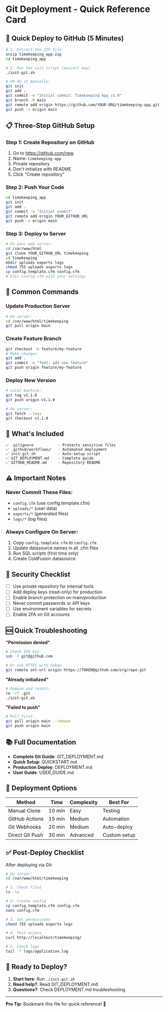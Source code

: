 # Git Deployment - Quick Reference Card

## 🚀 Quick Deploy to GitHub (5 Minutes)

```bash
# 1. Extract the ZIP file
unzip timekeeping_app.zip
cd timekeeping_app

# 2. Run the init script (easiest way)
./init-git.sh

# OR do it manually:
git init
git add .
git commit -m "Initial commit: Timekeeping App v1.0"
git branch -M main
git remote add origin https://github.com/YOUR-ORG/timekeeping-app.git
git push -u origin main
```

## 📋 Three-Step GitHub Setup

### Step 1: Create Repository on GitHub
1. Go to https://github.com/new
2. Name: `timekeeping-app`
3. Private repository
4. Don't initialize with README
5. Click "Create repository"

### Step 2: Push Your Code
```bash
cd timekeeping_app
git init
git add .
git commit -m "Initial commit"
git remote add origin YOUR_GITHUB_URL
git push -u origin main
```

### Step 3: Deploy to Server
```bash
# On your web server:
cd /var/www/html
git clone YOUR_GITHUB_URL timekeeping
cd timekeeping
mkdir uploads exports logs
chmod 755 uploads exports logs
cp config.template.cfm config.cfm
# Edit config.cfm with your settings
```

## 🔄 Common Commands

### Update Production Server
```bash
# On server:
cd /var/www/html/timekeeping
git pull origin main
```

### Create Feature Branch
```bash
git checkout -b feature/my-feature
# Make changes
git add .
git commit -m "feat: add new feature"
git push origin feature/my-feature
```

### Deploy New Version
```bash
# Local machine:
git tag v1.1.0
git push origin v1.1.0

# On server:
git fetch --tags
git checkout v1.1.0
```

## 📁 What's Included

```
✅ .gitignore           - Protects sensitive files
✅ .github/workflows/   - Automated deployment
✅ init-git.sh          - Auto-setup script
✅ GIT_DEPLOYMENT.md    - Complete guide
✅ GITHUB_README.md     - Repository README
```

## ⚠️ Important Notes

### Never Commit These Files:
- `config.cfm` (use config.template.cfm)
- `uploads/*` (user data)
- `exports/*` (generated files)
- `logs/*` (log files)

### Always Configure On Server:
1. Copy `config.template.cfm` to `config.cfm`
2. Update datasource names in all .cfm files
3. Run SQL scripts (first time only)
4. Create ColdFusion datasource

## 🔐 Security Checklist

- [ ] Use private repository for internal tools
- [ ] Add deploy keys (read-only) for production
- [ ] Enable branch protection on main/production
- [ ] Never commit passwords or API keys
- [ ] Use environment variables for secrets
- [ ] Enable 2FA on Git accounts

## 🆘 Quick Troubleshooting

**"Permission denied"**
```bash
# Check SSH key:
ssh -T git@github.com

# Or use HTTPS with token
git remote set-url origin https://TOKEN@github.com/org/repo.git
```

**"Already initialized"**
```bash
# Remove and reinit:
rm -rf .git
./init-git.sh
```

**"Failed to push"**
```bash
# Pull first:
git pull origin main --rebase
git push origin main
```

## 📚 Full Documentation

- **Complete Git Guide**: GIT_DEPLOYMENT.md
- **Quick Setup**: QUICKSTART.md
- **Production Deploy**: DEPLOYMENT.md
- **User Guide**: USER_GUIDE.md

## 🎯 Deployment Options

| Method | Time | Complexity | Best For |
|--------|------|------------|----------|
| Manual Clone | 10 min | Easy | Testing |
| GitHub Actions | 15 min | Medium | Automation |
| Git Webhooks | 20 min | Medium | Auto-deploy |
| Direct Git Push | 30 min | Advanced | Custom setup |

## ✅ Post-Deploy Checklist

After deploying via Git:

```bash
# On server:
cd /var/www/html/timekeeping

# 1. Check files
ls -la

# 2. Create config
cp config.template.cfm config.cfm
nano config.cfm

# 3. Set permissions
chmod 755 uploads exports logs

# 4. Test access
curl http://localhost/timekeeping/

# 5. Check logs
tail -f logs/application.log
```

## 🚀 Ready to Deploy?

1. **Start here**: Run `./init-git.sh`
2. **Need help?**: Read GIT_DEPLOYMENT.md
3. **Questions?**: Check DEPLOYMENT.md troubleshooting

---

**Pro Tip**: Bookmark this file for quick reference! 📌
